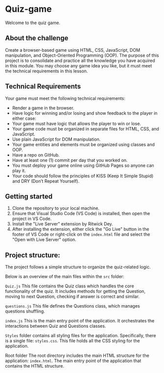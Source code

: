 # Quiz-game

Welcome to the quiz game. 

## About the challenge

Create a browser-based game using HTML, CSS, JavaScript, DOM manipulation, and Object-Oriented Programming (OOP).
The purpose of this project is to consolidate and practice all the knowledge you have acquired in this module. 
You may choose any game idea you like, but it must meet the technical requirements in this lesson.


## Technical Requirements
Your game must meet the following technical requirements:

- Render a game in the browser.
- Have logic for winning and/or losing and show feedback to the player in either case:
- Your game must have logic that allows the player to win or lose.
- Your game code must be organized in separate files for HTML, CSS, and JavaScript.
- Use plain JavaScript for DOM manipulation.
- Your game entities and elements must be organized using classes and OOP.
- Have a repo on GitHub.
- Have at least one (1) commit per day that you worked on.
- You must deploy your game online using GitHub Pages so anyone can play it.
- Your code should follow the principles of KISS (Keep It Simple Stupid) and DRY (Don’t Repeat Yourself).

## Getting started

1. Clone the repository to your local machine.
2. Ensure that Visual Studio Code (VS Code) is installed, then open the project in VS Code.
3. Install the "Live Server" extension by Ritwick Dey.
4. After installing the extension, either click the "Go Live" button in the footer of VS Code or right-click on the ```index.html``` file and select the "Open with Live Server" option.


## Project structure:
The project follows a simple structure to organize the quiz-related logic. 

Below is an overview of the main files within the ``src`` folder:

```Quiz.js```
This file contains the Quiz class which handles the core functionality of the quiz. It includes methods for getting the Question, moving to next Question, checking if answer is correct and similar.

```questions.js```
This file defines the Questions class, which manages questions shuffling.

```index.js```
This is the main entry point of the application. It orchestrates the interactions between Quiz and Questions classes.



```Styles``` folder contains all styling files for the application. Specifically, there is a single file: ```styles.css```. 
This file holds all the CSS styling for the application.

Root folder
The root directory includes the main HTML structure for the application: ```index.html```.
The main entry point of the application that contains the HTML structure.

